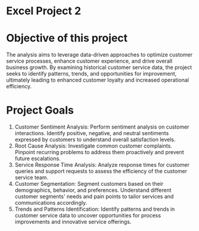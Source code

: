 # Excel Project 2

# Objective of this project
The analysis aims to leverage data-driven approaches to optimize customer service processes, enhance customer experience, and drive overall business growth. By examining historical customer service data, the project seeks to identify patterns, trends, and opportunities for improvement, ultimately leading to enhanced customer loyalty and increased operational efficiency.

# Project Goals
1. Customer Sentiment Analysis: Perform sentiment analysis on customer interactions. Identify positive, negative, and neutral sentiments expressed by customers to understand overall satisfaction levels.
2. Root Cause Analysis: Investigate common customer complaints. Pinpoint recurring problems to address them proactively and prevent future escalations.
3. Service Response Time Analysis: Analyze response times for customer queries and support requests to assess the efficiency of the customer service team.
4. Customer Segmentation: Segment customers based on their demographics, behavior, and preferences. Understand different customer segments' needs and pain points to tailor services and communications accordingly.
5. Trends and Patterns Identification: Identify patterns and trends in customer service data to uncover opportunities for process improvements and innovative service offerings.
